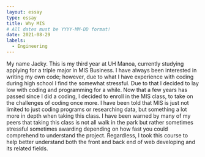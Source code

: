 ```yaml
---
layout: essay
type: essay
title: Why MIS
# All dates must be YYYY-MM-DD format!
date: 2021-08-29
labels:
  - Engineering
---
```

My name Jacky. This is my third year at UH Manoa, currently studying applying for a triple major in MIS Business.
I have always been interested in writing my own code; however, due to what I have experience with coding during high school I find the somewhat stressful. Due to that I decided to lay low with coding and programming for a while. Now that a few years has passed since I did a coding, I decided to enroll in the MIS class, to take on the challenges of coding once more. I have been told that MIS is just not limited to just coding programs or researching data, but something a lot more in depth when taking this class.  I have been warned by many of my peers that taking this class is not all walk in the park but rather sometimes stressful sometimes awarding depending on how fast you could comprehend to understand the project. 
Regardless, I took this course to help better understand both the front and back end of web developing and its related fields.

